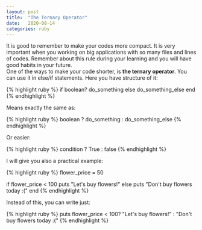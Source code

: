 ```yaml
---
layout: post
title:  "The Ternary Operator"
date:   2020-08-14
categories: ruby
---
```

It is good to remember to make your codes more compact. It is very important when you working on big applications with so many files and lines of codes. Remember about this rule during your learning and you will have good habits in your future.<br>One of the ways to make your code shorter, is <b>the ternary operator</b>. You can use it in else/if statements. Here you have structure of it: 

<div class="code">
{% highlight ruby %}
if boolean?
  do_something
else
  do_something_else
end
{% endhighlight %}
</div>

Means exactly the same as:
<div class="code">
{% highlight ruby %}
boolean ? do_something : do_something_else
{% endhighlight %}
</div>

Or easier: 
<div class="code">
{% highlight ruby %}
condition ? True : false
{% endhighlight %}
</div>

I will give you also a practical example:

<div class="code">
{% highlight ruby %}
flower_price = 50

if flower_price < 100
  puts "Let's buy flowers!"
else
 puts "Don't buy flowers today :("
end
{% endhighlight %}
</div>

Instead of this, you can write just:
<div class="code">
{% highlight ruby %}
puts flower_price < 100? "Let's buy flowers!" : "Don't buy flowers today :("
{% endhighlight %}
</div>